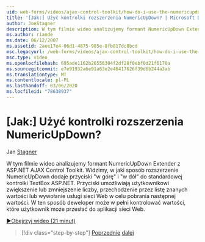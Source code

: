 ```yaml
---
uid: web-forms/videos/ajax-control-toolkit/how-do-i-use-the-numericupdown-extender-control
title: '[Jak:] Użyć kontrolki rozszerzenia NumericUpDown? | Microsoft Docs'
author: JoeStagner
description: W tym filmie wideo analizujemy formant NumericUpDown Extender z ASP.NET AJAX Control Toolkit. Widzimy, jak rozszerzenie NumericUpDown dodaje wartość "up" i "Down"...
ms.author: riande
ms.date: 06/12/2007
ms.assetid: 2aee17e4-06d1-4875-985e-8fb817dc8bcd
msc.legacyurl: /web-forms/videos/ajax-control-toolkit/how-do-i-use-the-numericupdown-extender-control
msc.type: video
ms.openlocfilehash: 695ade1162b26556304f2df28f0ebf0d21f6170a
ms.sourcegitcommit: e7e91932a6e91a63e2e46417626f39d6b244a3ab
ms.translationtype: MT
ms.contentlocale: pl-PL
ms.lasthandoff: 03/06/2020
ms.locfileid: "78638937"
---
```

# <a name="how-do-i-use-the-numericupdown-extender-control"></a>[Jak:] Użyć kontrolki rozszerzenia NumericUpDown?

Jan [Stagner](https://github.com/JoeStagner)

W tym filmie wideo analizujemy formant NumericUpDown Extender z ASP.NET AJAX Control Toolkit. Widzimy, w jaki sposób rozszerzenie NumericUpDown dodaje przyciski "w górę" i "w dół" do standardowej kontrolki TextBox ASP.NET. Przyciski umożliwiają użytkownikowi zwiększenie lub zmniejszenie liczby, przechodzenie przez listę znanych wartości lub wywołanie usługi sieci Web w celu pobrania następnej wartości. W ten sposób deweloper może w pełni kontrolować wartości, które użytkownik może przesłać do aplikacji sieci Web.

[&#9654;Obejrzyj wideo (21 minut)](https://channel9.msdn.com/Blogs/ASP-NET-Site-Videos/how-do-i-use-the-numericupdown-extender-control)

> [!div class="step-by-step"]
> [Poprzednie](how-do-i-use-the-pagingbulletedlist-extender-control.md)
> [dalej](how-do-i-use-the-aspnet-ajax-validatorcallout-extender.md)
